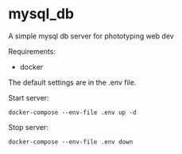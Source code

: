 # mysql_db

A simple mysql db server for phototyping web dev

Requirements:
- docker

The default settings are in the .env file.

Start server:
```
docker-compose --env-file .env up -d
```

Stop server:
```
docker-compose --env-file .env down
```
